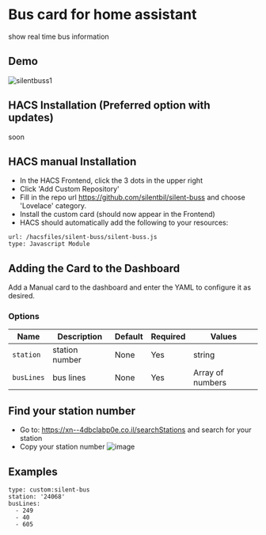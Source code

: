 # Bus card for home assistant
show real time bus information

## Demo

![silentbuss1](https://user-images.githubusercontent.com/10948399/235174037-5a644b38-eece-475d-b9bf-6b88140e622f.png)


## HACS Installation (Preferred option with updates)

soon

## HACS manual Installation 
 - In the HACS Frontend, click the 3 dots in the upper right
 - Click 'Add Custom Repository'
 - Fill in the repo url https://github.com/silentbil/silent-buss and choose 'Lovelace' category.
 - Install the custom card (should now appear in the Frontend)
 - HACS should automatically add the following to your resources:
```
url: /hacsfiles/silent-buss/silent-buss.js
type: Javascript Module
```

## Adding the Card to the Dashboard
Add a Manual card to the dashboard and enter the YAML to configure it as desired.

### Options
| Name | Description | Default | Required |  Values |
| --- | --- | --- | --- | --- |
| `station` | station number | None | Yes  | string|
| `busLines` | bus lines | None | Yes | Array of numbers |


## Find your station number

* Go to: https://xn--4dbclabp0e.co.il/searchStations and search for your station
* Copy your station number
![image](https://user-images.githubusercontent.com/10948399/235173621-064ea677-024d-4741-ac97-7d94335edee9.png)


## Examples

```
type: custom:silent-bus
station: '24068'
busLines:
  - 249
  - 40
  - 605
```
